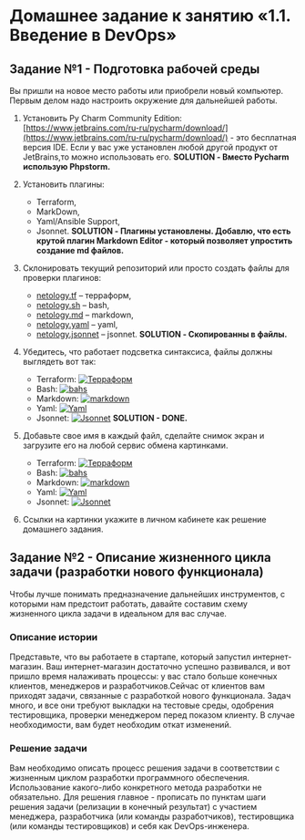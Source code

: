 # Домашнее задание к занятию «1.1. Введение в DevOps»

## Задание №1 - Подготовка рабочей среды

Вы пришли на новое место работы или приобрели новый компьютер. Первым делом надо настроить окружение для дальнейшей работы.

1. Установить Py Charm Community Edition: [https://www.jetbrains.com/ru-ru/pycharm/download/](https://www.jetbrains.com/ru-ru/pycharm/download/) - это бесплатная версия IDE. Если у вас уже установлен любой другой продукт от JetBrains,то можно использовать его.
   **SOLUTION - Вместо Pycharm использую Phpstorm.**
2. Установить плагины:

   * Terraform,
   * MarkDown,
   * Yaml/Ansible Support,
   * Jsonnet.
     **SOLUTION - Плагины установлены. Добавлю, что есть крутой плагин Markdown Editor - который позволяет упростить создание md файлов.**
3. Склонировать текущий репозиторий или просто создать файлы для проверки плагинов:

   * [netology.tf](https://github.com/netology-code/sysadm-homeworks/blob/devsys10/01-intro-01/netology.tf) – терраформ,
   * [netology.sh](https://github.com/netology-code/sysadm-homeworks/blob/devsys10/01-intro-01/netology.sh) – bash,
   * [netology.md](https://github.com/netology-code/sysadm-homeworks/blob/devsys10/01-intro-01/netology.md) – markdown,
   * [netology.yaml](https://github.com/netology-code/sysadm-homeworks/blob/devsys10/01-intro-01/netology.yaml) – yaml,
   * [netology.jsonnet](https://github.com/netology-code/sysadm-homeworks/blob/devsys10/01-intro-01/netology.jsonnet) – jsonnet.
     **SOLUTION - Скопированны в файлы.**
4. Убедитесь, что работает подсветка синтаксиса, файлы должны выглядеть вот так:

   * Terraform: [![Терраформ](https://github.com/netology-code/sysadm-homeworks/raw/devsys10/01-intro-01/img/terraform.png)](https://github.com/netology-code/sysadm-homeworks/blob/devsys10/01-intro-01/img/terraform.png)
   * Bash: [![bahs](https://github.com/netology-code/sysadm-homeworks/raw/devsys10/01-intro-01/img/bash.png)](https://github.com/netology-code/sysadm-homeworks/blob/devsys10/01-intro-01/img/bash.png)
   * Markdown: [![markdown](https://github.com/netology-code/sysadm-homeworks/raw/devsys10/01-intro-01/img/markdown.png)](https://github.com/netology-code/sysadm-homeworks/blob/devsys10/01-intro-01/img/markdown.png)
   * Yaml: [![Yaml](https://github.com/netology-code/sysadm-homeworks/raw/devsys10/01-intro-01/img/yaml.png)](https://github.com/netology-code/sysadm-homeworks/blob/devsys10/01-intro-01/img/yaml.png)
   * Jsonnet: [![Jsonnet](https://github.com/netology-code/sysadm-homeworks/raw/devsys10/01-intro-01/img/jsonnet.png)](https://github.com/netology-code/sysadm-homeworks/blob/devsys10/01-intro-01/img/jsonnet.png)
     **SOLUTION - DONE.**
5. Добавьте свое имя в каждый файл, сделайте снимок экран и загрузите его на любой сервис обмена картинками.
   * Terraform: [![Терраформ](https://github.com/netology-code/sysadm-homeworks/raw/devsys10/01-intro-01/img/terraform.png)](https://github.com/netology-code/sysadm-homeworks/blob/devsys10/01-intro-01/img/terraform.png)
   * Bash: [![bahs](https://github.com/netology-code/sysadm-homeworks/raw/devsys10/01-intro-01/img/bash.png)](https://github.com/netology-code/sysadm-homeworks/blob/devsys10/01-intro-01/img/bash.png)
   * Markdown: [![markdown](https://github.com/netology-code/sysadm-homeworks/raw/devsys10/01-intro-01/img/markdown.png)](https://github.com/netology-code/sysadm-homeworks/blob/devsys10/01-intro-01/img/markdown.png)
   * Yaml: [![Yaml](https://github.com/netology-code/sysadm-homeworks/raw/devsys10/01-intro-01/img/yaml.png)](https://github.com/netology-code/sysadm-homeworks/blob/devsys10/01-intro-01/img/yaml.png)
   * Jsonnet: [![Jsonnet](https://github.com/netology-code/sysadm-homeworks/raw/devsys10/01-intro-01/img/jsonnet.png)](https://github.com/netology-code/sysadm-homeworks/blob/devsys10/01-intro-01/img/jsonnet.png)

6. Ссылки на картинки укажите в личном кабинете как решение домашнего задания.

## Задание №2 - Описание жизненного цикла задачи (разработки нового функционала)

Чтобы лучше понимать предназначение дальнейших инструментов, с которыми нам предстоит работать, давайте составим схему жизненного цикла задачи в идеальном для вас случае.

### Описание истории

Представьте, что вы работаете в стартапе, который запустил интернет-магазин. Ваш интернет-магазин достаточно успешно развивался, и вот пришло время налаживать процессы: у вас стало больше конечных клиентов, менеджеров и разработчиков.Сейчас от клиентов вам приходят задачи, связанные с разработкой нового функционала. Задач много, и все они требуют выкладки на тестовые среды, одобрения тестировщика, проверки менеджером перед показом клиенту. В случае необходимости, вам будет необходим откат изменений.

### Решение задачи

Вам необходимо описать процесс решения задачи в соответствии с жизненным циклом разработки программного обеспечения. Использование какого-либо конкретного метода разработки не обязательно. Для решения главное - прописать по пунктам шаги решения задачи (релизации в конечный результат) с участием менеджера, разработчика (или команды разработчиков), тестировщика (или команды тестировщиков) и себя как DevOps-инженера.
